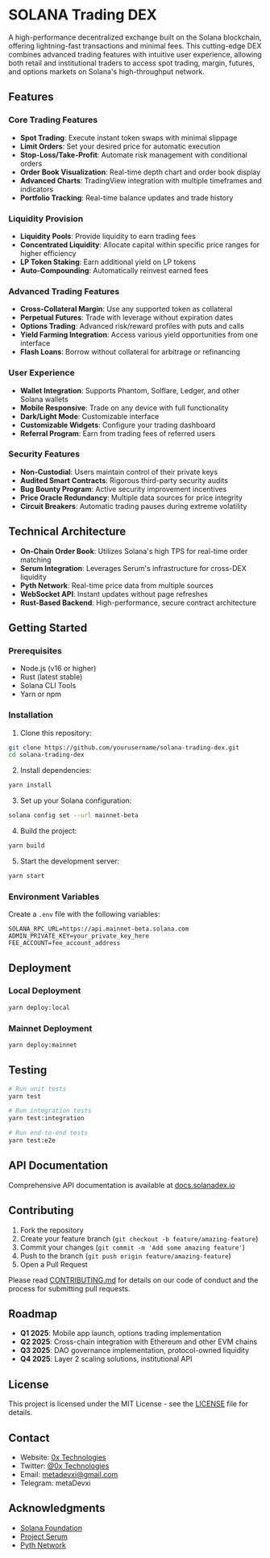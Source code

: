 # SOLANA Trading DEX

A high-performance decentralized exchange built on the Solana blockchain, offering lightning-fast transactions and minimal fees. This cutting-edge DEX combines advanced trading features with intuitive user experience, allowing both retail and institutional traders to access spot trading, margin, futures, and options markets on Solana's high-throughput network.

## Features

### Core Trading Features
- **Spot Trading**: Execute instant token swaps with minimal slippage
- **Limit Orders**: Set your desired price for automatic execution
- **Stop-Loss/Take-Profit**: Automate risk management with conditional orders
- **Order Book Visualization**: Real-time depth chart and order book display
- **Advanced Charts**: TradingView integration with multiple timeframes and indicators
- **Portfolio Tracking**: Real-time balance updates and trade history

### Liquidity Provision
- **Liquidity Pools**: Provide liquidity to earn trading fees
- **Concentrated Liquidity**: Allocate capital within specific price ranges for higher efficiency
- **LP Token Staking**: Earn additional yield on LP tokens
- **Auto-Compounding**: Automatically reinvest earned fees

### Advanced Trading Features
- **Cross-Collateral Margin**: Use any supported token as collateral
- **Perpetual Futures**: Trade with leverage without expiration dates
- **Options Trading**: Advanced risk/reward profiles with puts and calls
- **Yield Farming Integration**: Access various yield opportunities from one interface
- **Flash Loans**: Borrow without collateral for arbitrage or refinancing

### User Experience
- **Wallet Integration**: Supports Phantom, Solflare, Ledger, and other Solana wallets
- **Mobile Responsive**: Trade on any device with full functionality
- **Dark/Light Mode**: Customizable interface
- **Customizable Widgets**: Configure your trading dashboard
- **Referral Program**: Earn from trading fees of referred users

### Security Features
- **Non-Custodial**: Users maintain control of their private keys
- **Audited Smart Contracts**: Rigorous third-party security audits
- **Bug Bounty Program**: Active security improvement incentives
- **Price Oracle Redundancy**: Multiple data sources for price integrity
- **Circuit Breakers**: Automatic trading pauses during extreme volatility

## Technical Architecture

- **On-Chain Order Book**: Utilizes Solana's high TPS for real-time order matching
- **Serum Integration**: Leverages Serum's infrastructure for cross-DEX liquidity
- **Pyth Network**: Real-time price data from multiple sources
- **WebSocket API**: Instant updates without page refreshes
- **Rust-Based Backend**: High-performance, secure contract architecture

## Getting Started

### Prerequisites
- Node.js (v16 or higher)
- Rust (latest stable)
- Solana CLI Tools
- Yarn or npm

### Installation

1. Clone this repository:
```bash
git clone https://github.com/yourusername/solana-trading-dex.git
cd solana-trading-dex
```

2. Install dependencies:
```bash
yarn install
```

3. Set up your Solana configuration:
```bash
solana config set --url mainnet-beta
```

4. Build the project:
```bash
yarn build
```

5. Start the development server:
```bash
yarn start
```

### Environment Variables

Create a `.env` file with the following variables:
```
SOLANA_RPC_URL=https://api.mainnet-beta.solana.com
ADMIN_PRIVATE_KEY=your_private_key_here
FEE_ACCOUNT=fee_account_address
```

## Deployment

### Local Deployment
```bash
yarn deploy:local
```

### Mainnet Deployment
```bash
yarn deploy:mainnet
```

## Testing

```bash
# Run unit tests
yarn test

# Run integration tests
yarn test:integration

# Run end-to-end tests
yarn test:e2e
```

## API Documentation

Comprehensive API documentation is available at [docs.solanadex.io](https://docs.solanadex.io)

## Contributing

1. Fork the repository
2. Create your feature branch (`git checkout -b feature/amazing-feature`)
3. Commit your changes (`git commit -m 'Add some amazing feature'`)
4. Push to the branch (`git push origin feature/amazing-feature`)
5. Open a Pull Request

Please read [CONTRIBUTING.md](CONTRIBUTING.md) for details on our code of conduct and the process for submitting pull requests.

## Roadmap

- **Q1 2025**: Mobile app launch, options trading implementation
- **Q2 2025**: Cross-chain integration with Ethereum and other EVM chains
- **Q3 2025**: DAO governance implementation, protocol-owned liquidity
- **Q4 2025**: Layer 2 scaling solutions, institutional API

## License

This project is licensed under the MIT License - see the [LICENSE](LICENSE) file for details.

## Contact

- Website: [0x Technologies](https://0xtech.org)
- Twitter: [@0x Technologies](https://twitter.com/0xtech.guru)
- Email: metadevxi@gmail.com
- Telegram: metaDevxi

## Acknowledgments

- [Solana Foundation](https://solana.com)
- [Project Serum](https://projectserum.com)
- [Pyth Network](https://pyth.network)
